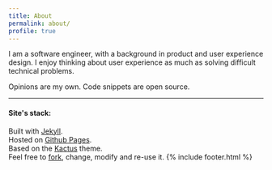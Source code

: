 ```yaml
---
title: About
permalink: about/
profile: true
---
```

I am a software engineer, with a background in product and user experience design. I enjoy thinking about user experience as much as solving difficult technical problems.

Opinions are my own. Code snippets are open source.

***

#### Site's stack:

Built with [Jekyll](http://jekyllrb.com/).
<br>Hosted on [Github Pages](https://pages.github.com/).
<br>Based on the [Kactus](https://github.com/nickbalestra/kactus) theme.
<br>Feel free to [fork](https://github.com/nickbalestra/nickbalestra.github.io), change, modify and re-use it.
{% include footer.html %}